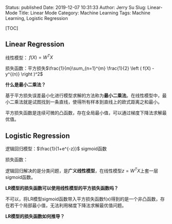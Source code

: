 Status: published
Date: 2019-12-07 10:31:33
Author: Jerry Su
Slug: Linear-Mode
Title: Linear Mode
Category: Machine Learning 
Tags: Machine Learning, Logistic Regression

[TOC]

## Linear Regression

线性模型： $f(X) = W^TX$

损失函数：平方损失$\frac{1}{m}\sum_{n=1}^{m} \frac{1}{2} \left ( f(X) - y^{(n)} \right )^2$

**什么是最小二乘法？**

基于平方损失误差最小化进行模型求解的方法称为**最小二乘法**。在线性模型中，最小二乘法就是试图找到一条直线，使得所有样本到直线上的欧式距离之和最小。

平方损失函数是连续可微的凸函数，存在全局最小值，可以通过梯度下降法求解最优值。

## Logistic Regression

逻辑回归模型：$\frac{1}{1+e^{-z}}$ sigmoid函数

损失函数：

逻辑回归解决的是分类问题，是**广义线性模型**，在线性模型$z=W^TX$上套一层sigmoid函数。

**LR模型的损失函数可以使用线性模型的平方损失函数吗？**

不可以，将LR模型sigmoid函数带入平方损失函数f(x)得到的是一个非凸函数，存在若干个局部最小值，无法利用梯度下降法求解最优值问题。

**LR模型的损失函数如何推导？**



